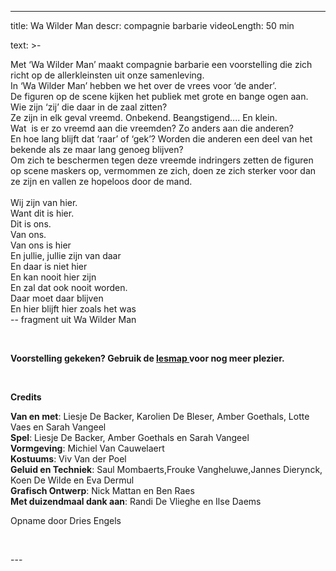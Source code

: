 
---
title: Wa Wilder Man
descr: compagnie barbarie 
videoLength: 50 min

text: >-
  <p>Met ‘Wa Wilder Man’ maakt compagnie barbarie een voorstelling die zich richt op de allerkleinsten uit onze samenleving. <br>In ‘Wa Wilder Man’ hebben we het over de vrees voor ‘de ander’.<br>De figuren op de scene kijken het publiek met grote en bange ogen aan.<br>Wie zijn ‘zij’ die daar in de zaal zitten?<br>Ze zijn in elk geval vreemd. Onbekend. Beangstigend.... En klein.<br>Wat &nbsp;is er zo vreemd aan die vreemden? Zo anders aan die anderen?<br>En hoe lang blijft dat ‘raar’ of ‘gek’? Worden die anderen een deel van het bekende als ze maar lang genoeg blijven?<br>Om zich te beschermen tegen deze vreemde indringers zetten de figuren op scene maskers op, vermommen ze zich, doen ze zich sterker voor dan ze zijn en vallen ze hopeloos door de mand.<br><br>Wij zijn van hier.<br>Want dit is hier.<br>Dit is ons.<br>Van ons.<br>Van ons is hier<br>En jullie, jullie zijn van daar<br>En daar is niet hier<br>En kan nooit hier zijn<br>En zal dat ook nooit worden.<br>Daar moet daar blijven<br>En hier blijft hier zoals het was<br>-- fragment uit Wa Wilder Man</p><p>‍</p><p><strong>Voorstelling gekeken? Gebruik de </strong><a href="http://scholen.schouwburgkortrijk.be/files/documents/filename/2017-05-22-165506/lesmap-Wa-Wilder-Man.pdf" target="_blank"><strong>lesmap </strong></a><strong>voor nog meer plezier.</strong></p><p>‍<br></p><p><strong>Credits</strong></p><p><strong>Van en met</strong>: Liesje De Backer, Karolien De Bleser, Amber Goethals, Lotte Vaes en Sarah Vangeel<br><strong>Spel</strong>: Liesje De Backer, Amber Goethals en Sarah Vangeel<br><strong>Vormgeving</strong>: Michiel Van Cauwelaert<br><strong>Kostuums</strong>: Viv Van der Poel<br><strong>Geluid en Techniek</strong>: Saul Mombaerts,Frouke Vangheluwe,Jannes Dierynck, Koen De Wilde en Eva Dermul<br><strong>Grafisch Ontwerp</strong>: Nick Mattan en Ben Raes<br><strong>Met duizendmaal dank aan</strong>: Randi De Vlieghe en Ilse Daems</p><p>Opname door Dries Engels</p><p>‍</p>
---
